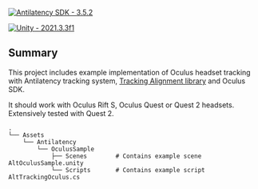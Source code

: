 [![Antilatency SDK - 3.5.2](https://img.shields.io/badge/Antilatency_SDK-3.5.2-acc435?style=for-the-badge)](https://)

[![Unity - 2021.3.3f1](https://img.shields.io/badge/Unity-2021.3.3f1-787777?style=for-the-badge&logo=unity)](https://)

## Summary

This project includes example implementation of Oculus headset tracking with Antilatency tracking system, [Tracking Alignment library](https://developers.antilatency.com/Software/Libraries/Antilatency_Tracking_Alignment_Library_en.html) and Oculus SDK. 

It should work with Oculus Rift S, Oculus Quest or Quest 2 headsets. Extensively tested with Quest 2.

    .
    └── Assets
        └── Antilatency
            └── OculusSample
                ├── Scenes        # Contains example scene AltOculusSample.unity
                └── Scripts       # Contains example script AltTrackingOculus.cs